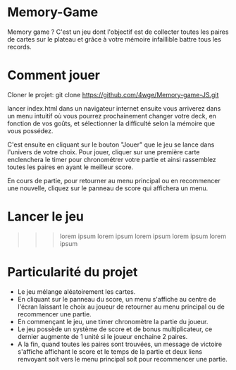 # Memory-Game
Memory game ?
C'est un jeu dont l'objectif est de collecter toutes les paires de cartes sur le plateau et grâce à votre mémoire infaillible battre tous les records.

# Comment jouer
Cloner le projet: git clone https://github.com/4wge/Memory-game-JS.git

lancer index.html dans un navigateur internet
ensuite vous arriverez dans un menu intuitif où vous pourrez prochainement changer votre deck, en fonction de vos goûts, et sélectionner la difficulté selon la mémoire que vous possédez.

C'est ensuite en cliquant sur le bouton "Jouer" que le jeu se lance dans l'univers de votre choix.
Pour jouer, cliquer sur une première carte enclenchera le timer pour chronométrer votre partie et ainsi rassemblez toutes les paires en ayant le meilleur score.

En cours de partie, pour retourner au menu principal ou en recommencer une nouvelle, cliquez sur le panneau de score qui affichera un menu.

# Lancer le jeu
>>> lorem ipsum lorem ipsum lorem ipsum lorem ipsum lorem ipsum 

# Particularité du projet
- Le jeu mélange aléatoirement les cartes.
- En cliquant sur le panneau du score, un menu s'affiche au centre de l'écran laissant le choix au joueur de retourner au menu principal ou de recommencer une partie.
- En commençant le jeu, une timer chronomètre la partie du joueur.
- Le jeu possède un système de score et de bonus multiplicateur, ce dernier augmente de 1 unité si le joueur enchaine 2 paires.
- A la fin, quand toutes les paires sont trouvées, un message de victoire s'affiche affichant le score et le temps de la partie et deux liens renvoyant soit vers le menu principal soit pour recommencer une partie.
